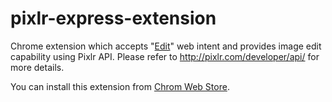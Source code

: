 pixlr-express-extension
=======================

Chrome extension which accepts "[Edit](http://webintents.org/edit)" web intent and provides image edit capability using Pixlr API.
Please refer to http://pixlr.com/developer/api/ for more details.

You can install this extension from [Chrom Web Store](https://chrome.google.com/webstore/detail/ihhipdnhcihadjpodhpnffliblfdfaef).
